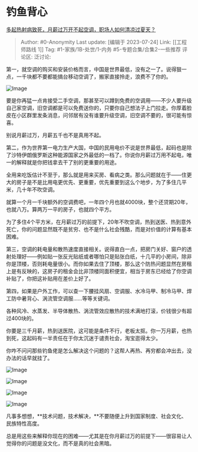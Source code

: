 # 钓鱼背心
[多起热射病致死，月薪过万开不起空调，职场人如何清凉过夏天？](https://www.zhihu.com/question/613685894/answer/3133445647)

> Author: #0-Anonymity
> Last update: [编辑于 2023-07-24]
> Link: [[工程师路线 1]]
> Tag: #1-家族/1B-处世/1-内务 #5-专题合集/合集2-一些推荐 
> 评论区:
> 泛讨论:

第一，就空调的购买和安装价格而言，中国是世界最低，没有之一了。说得狠一点，一千块都不要都能搞台移动空调了，搬家直接拎走，浪费不了你的。

![Image](https://picx.zhimg.com/50/v2-badaec138cb463547bfe4cf84ea46134_720w.jpg?source=1940ef5c)

要是你再猛一点肯接受二手空调，那甚至可以蹲到免费的空调用——不少人要升级自己家空调，旧空调都是可以免费送你的，只要你自己想法子上门拉走。你厚着脸皮在小区群里发条消息，问邻居有没有谁要升级空调，旧空调不要的，很可能有惊喜。

别说月薪过万，月薪五千也不是真用不起。

第二，作为世界第一电力生产大国，中国的民用电价不说是世界最低，起码也是除了沙特伊朗俄罗斯这种能源国家之外最低的一档了。你说你月薪过万用不起电，唯一的解释就是你把钱拿去干了别的更重要的用途。

全用来吃饭估计不至于，那么就是用来买房、看病之类。那么问题就在于——住更大的房子是不是比用电更优先、更重要，优先重要到这么个地步，为了多住几平米，几十年不吹空调。

就算一个月一千块额外的空调费吧，一年四个月也就4000块，整个还贷期20年，也就八万。算两万一平的房子，也就四个平方。

为了多住4个平方米，在月薪过万的前提下，20年不吹空调，热到送医、热到意外死亡，你的问题显然既不是贫穷、也不是什么社会残酷，而是对价值的计算有基本困难。

第三，空调的耗电量和散热速度直接相关。说得直白一点，把房门关好、窗户的透射处理好——例如贴一张反光贴纸或者哪怕只是贴张白纸，十几平的小房间，除非你是顶楼，否则耗电量很小。而你如果去住了顶楼，那么这个防热问题显然在房租上是有反映的，这房子的租金会比非顶楼同面积便宜，相当于房东已经给了你空调补贴了，你把这补贴用在差价上好了。

第四，如果是户外工作，可以查一下腰挂风扇、空调服、水冷马甲、制冷马甲、焊工防中暑背心、涡流管空调服……等等关键词。

各种风冷、水蒸发、半导体散热、涡流管效应散热的技术满地打滚，价钱很少有超过400块的。

你要是三千月薪，热到送医院，这可能是条件不行，老板太抠。你一万月薪，也热到死，这起码有一半责任在于你太沉迷于谴责社会，淘宝逛得太少。

你咋不问问那些钓鱼佬是怎么解决这个问题的？这帮人再热、再穷都会冲出去，没办法的话早就挂了。

![Image](https://pic1.zhimg.com/50/v2-84b801a48aecfc60f3e1c2e7cce06da3_720w.jpg?source=1940ef5c)

![Image](https://pica.zhimg.com/50/v2-3cc4dd0b10dfddf9b30ff57deea59a34_720w.jpg?source=1940ef5c)

![Image](https://picx.zhimg.com/50/v2-90346e642164f5d9326dc67db046ebbc_720w.jpg?source=1940ef5c)

![Image](https://picx.zhimg.com/50/v2-bbc73b65c6eada216faa52a841ed41b2_720w.jpg?source=1940ef5c)

凡事多想想，**技术问题，技术解决，**不要随便上升到国家制度、社会文化、民族特性高度。

总是用这些来解释你现在的困难——尤其是在你月薪过万的前提下——很容易让人觉得你的问题是没文化，而不是真的社会黑暗。